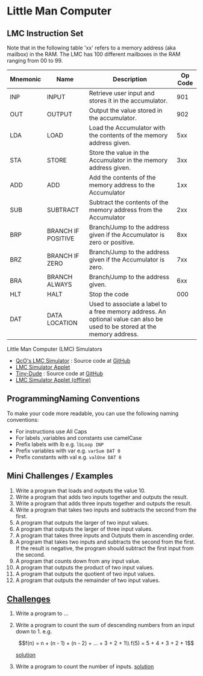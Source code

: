 
# Little Man Computer

## LMC Instruction Set

Note that in the following table 'xx' refers to a memory address (aka mailbox) in the RAM. The LMC has 100 different mailboxes in the RAM ranging from 00 to 99.

| Mnemonic | Name               | Description                                                                                                                | Op Code |
|----------|--------------------|----------------------------------------------------------------------------------------------------------------------------|---------|
| INP      | INPUT              | Retrieve user input and stores it in the accumulator.                                                                      | 901     |
| OUT      | OUTPUT             | Output the value stored in the accumulator.                                                                                | 902     |
| LDA      | LOAD               | Load the Accumulator with the contents of the memory address given.                                                        | 5xx     |
| STA      | STORE              | Store the value in the Accumulator in the memory address given.                                                            | 3xx     |
| ADD      | ADD                | Add the contents of the memory address to the Accumulator                                                                  | 1xx     |
| SUB      | SUBTRACT           | Subtract the contents of the memory address from the Accumulator                                                           | 2xx     |
| BRP      | BRANCH IF POSITIVE | Branch/Jump to the address given if the Accumulator is zero or positive.                                                   | 8xx     |
| BRZ      | BRANCH IF ZERO     | Branch/Jump to the address given if the Accumulator is zero.                                                               | 7xx     |
| BRA      | BRANCH ALWAYS      | Branch/Jump to the address given.                                                                                          | 6xx     |
| HLT      | HALT               | Stop the code                                                                                                              | 000     |
| DAT      | DATA LOCATION      | Used to associate a label to a free memory address. An optional value can also be used to be stored at the memory address. |         |

Little Man Computer (LMC) Simulators

- [QcO's LMC Simulator](https://qco-dev.github.io/lmc/ "QcO's LMC Simulator") : Source code at [GitHub](https://github.com/QcO-dev/lmc "Source code at GitHub")
- [LMC Simulator Applet](http://peterhigginson.co.uk/lmc/)
- [Tiny-Dude](https://tinydude.tomwwright.com/) : Source code at [GitHub](https://github.com/tomwwright/tiny-dude "Source code at GitHub")
- [LMC Simulator Applet (offline)](http://www.yorku.ca/sychen/research/LMC/LittleMan.html)

## ProgrammingNaming Conventions

To make your code more readable, you can use the following naming conventions:

- For instructions use All Caps
- For labels ,variables and constants use camelCase
- Prefix labels with lb e.g. `lbLoop INP`
- Prefix variables with var e.g. `varSum DAT 0`
- Prefix constants with val e.g. `valOne DAT 0`

## Mini Challenges / Examples

1. Write a program that loads and outputs the value 10.
2. Write a program that adds two inputs together and outputs the result.
3. Write a program that adds three inputs together and outputs the result.
4. Write a program that takes two inputs and subtracts the second from the first.
5. A program that outputs the larger of two input values.
6. A program that outputs the larger of three input values.
7. A program that takes three inputs and Outputs them in ascending order.
8. A program that takes two inputs and subtracts the second from the first. If the result is negative, the program should subtract the first input from the second.
9. A program that counts down from any input value.
10. A program that outputs the product of two input values.
11. A program that outputs the quotient of two input values.
12. A program that outputs the remainder of two input values.

## [Challenges](challenges/ "challenges")

1. Write a program to ...
2. Write a program to count the sum of descending numbers from an input down to 1. e.g.

   ```math
   f(n) = n + (n - 1) + (n - 2) + ... + 3 + 2 + 1\\
   f(5) = 5 + 4 + 3 + 2 + 1
   ```

   [solution](challenges/c-02-function-sum-descending-numbers-of-n-to-1.asm "solution")

3. Write a program to count the number of inputs. [solution](challenges/c-03-count-number-of-inputs.asm "solution")
